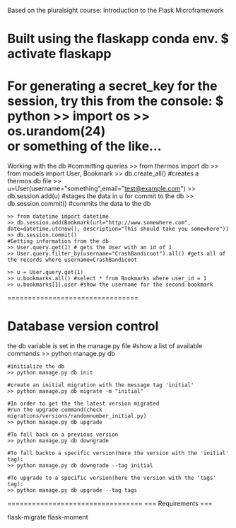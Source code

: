 Based on the pluralsight course: Introduction to the Flask Microframework

Built using the flaskapp conda env.
    $ activate flaskapp
============================
For generating a secret_key for the session, try this from the console:
    $ python
    >> import os
    >> os.urandom(24)  
or something of the like...
============================

Working with the db
    #committing queries
    >> from thermos import db
    >> from models import User, Bookmark
    >> db.create_all() #creates a thermos.db file
    >> u=User(username="something",email="test@example.com")
    >> db.session.add(u)  #stages the data in u for commit to the db
    >> db.session.commit() #commits the data to the db
    
    >> from datetime import datetime
    >> db.session.add(Bookmark(url="http://www.somewhere.com", date=datetime.utcnow(), description="This should take you somewhere"))
    >> db.session.commit()
    #Getting information from the db
    >> User.query.get(1) # gets the User with an id of 1
    >> User.query.filter_by(username="CrashBandicoot").all() #gets all of the records where username=CrashBandicoot
    
    >> u = User.query.get(1)
    >> u.bookmarks.all() #select * from Bookmarks where user_id = 1
    >> u.bookmarks[1].user #show the username for the second bookmark
================================

Database version control
==========================
the db variable is set in the manage.py file
    #show a list of available commands
    >> python manage.py db
    
    #initialize the db
    >> python manage.py db init
    
    #create an initial migration with the message tag 'initial'
    >> python manage.py db migrate -m "initial"
    
    #In order to get the the latest version migrated
    #run the upgrade command(check migrations/versions/randomnumber_initial.py)
    >> python manage.py db upgrade
    
    #To fall back on a previous version
    >> python manage.py db downgrade
    
    #To fall backto a specific version(here the version with the 'initial' tag):
    >> python manage.py db downgrade --tag initial
    
    #To upgrade to a specific version(here the version with the 'tags' tag):
    >> python manage.py db upgrade --tag tags
    
    
    
=================================
=== Requirements ===

flask-migrate
flask-moment
